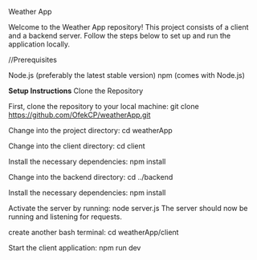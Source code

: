 Weather App

Welcome to the Weather App repository! This project consists of a client and a backend server. Follow the steps below to set up and run the application locally.

//Prerequisites

Node.js (preferably the latest stable version)
npm (comes with Node.js)

**Setup Instructions**
Clone the Repository

First, clone the repository to your local machine:
git clone https://github.com/OfekCP/weatherApp.git

Change into the project directory:
cd weatherApp

Change into the client directory:
cd client

Install the necessary dependencies:
npm install

Change into the backend directory:
cd ../backend

Install the necessary dependencies:
npm install

Activate the server by running:
node server.js
The server should now be running and listening for requests.

create another bash terminal:
cd weatherApp/client

Start the client application:
npm run dev
